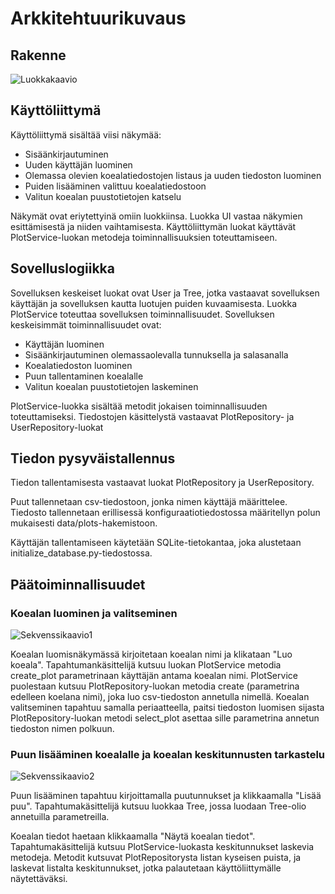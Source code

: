 # Arkkitehtuurikuvaus

## Rakenne

![Luokkakaavio](https://github.com/annis1234/ot-harjoitustyo/blob/main/dokumentaatio/kuvat/luokkakaavio.png)

## Käyttöliittymä

Käyttöliittymä sisältää viisi näkymää:

- Sisäänkirjautuminen
- Uuden käyttäjän luominen
- Olemassa olevien koealatiedostojen listaus ja uuden tiedoston luominen
- Puiden lisääminen valittuu koealatiedostoon
- Valitun koealan puustotietojen katselu

Näkymät ovat eriytettyinä omiin luokkiinsa. Luokka UI vastaa näkymien  esittämisestä ja niiden vaihtamisesta. Käyttöliittymän luokat käyttävät 
PlotService-luokan metodeja toiminnallisuuksien toteuttamiseen.

## Sovelluslogiikka

Sovelluksen keskeiset luokat ovat User ja Tree, jotka vastaavat sovelluksen käyttäjän ja sovelluksen kautta luotujen puiden kuvaamisesta. Luokka PlotService toteuttaa sovelluksen toiminnallisuudet. Sovelluksen keskeisimmät toiminnallisuudet ovat:

- Käyttäjän luominen
- Sisäänkirjautuminen olemassaolevalla tunnuksella ja salasanalla
- Koealatiedoston luominen
- Puun tallentaminen koealalle
- Valitun koealan puustotietojen laskeminen 

PlotService-luokka sisältää metodit jokaisen toiminnallisuuden toteuttamiseksi. Tiedostojen käsittelystä vastaavat PlotRepository- ja UserRepository-luokat

## Tiedon pysyväistallennus

Tiedon tallentamisesta vastaavat luokat PlotRepository ja UserRepository.

Puut tallennetaan csv-tiedostoon, jonka nimen käyttäjä määrittelee. Tiedosto tallennetaan erillisessä konfiguraatiotiedostossa määritellyn polun mukaisesti data/plots-hakemistoon.

Käyttäjän tallentamiseen käytetään SQLite-tietokantaa, joka alustetaan initialize_database.py-tiedostossa.

## Päätoiminnallisuudet

### Koealan luominen ja valitseminen

![Sekvenssikaavio1](https://github.com/annis1234/ot-harjoitustyo/blob/main/dokumentaatio/kuvat/sekvenssikaavio_1.png)

Koealan luomisnäkymässä kirjoitetaan koealan nimi ja klikataan "Luo koeala". Tapahtumankäsittelijä kutsuu luokan PlotService 
metodia create_plot parametrinaan käyttäjän antama koealan nimi. PlotService puolestaan kutsuu PlotRepository-luokan metodia 
create (parametrina edelleen koelana nimi), joka luo csv-tiedoston annetulla nimellä. Koealan valitseminen tapahtuu samalla 
periaatteella, paitsi tiedoston luomisen sijasta PlotRepository-luokan metodi select_plot asettaa sille parametrina annetun 
tiedoston nimen polkuun.

### Puun lisääminen koealalle ja koealan keskitunnusten tarkastelu

![Sekvenssikaavio2](https://github.com/annis1234/ot-harjoitustyo/blob/main/dokumentaatio/kuvat/sekvenssikaavio_2.png)

Puun lisääminen tapahtuu kirjoittamalla puutunnukset ja klikkaamalla "Lisää puu". Tapahtumakäsittelijä kutsuu luokkaa Tree, 
jossa luodaan Tree-olio annetuilla parametreilla.

Koealan tiedot haetaan klikkaamalla "Näytä koealan tiedot". Tapahtumakäsittelijä kutsuu PlotService-luokasta keskitunnukset 
laskevia metodeja. Metodit kutsuvat PlotRepositorysta listan kyseisen  puista, ja laskevat listalta keskitunnukset, jotka 
palautetaan käyttöliittymälle näytettäväksi.
